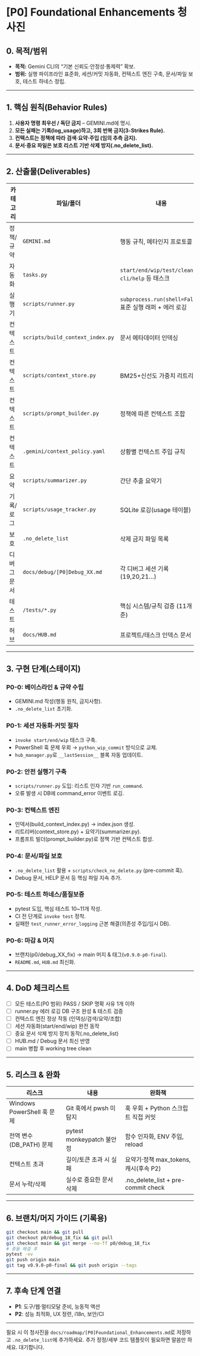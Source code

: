 # \[P0] Foundational Enhancements 청사진

## 0. 목적/범위

* **목적:** Gemini CLI의 “기본 신뢰도·안정성·통제력” 확보.
* **범위:** 실행 파이프라인 표준화, 세션/커밋 자동화, 컨텍스트 엔진 구축, 문서/파일 보호, 테스트 하네스 정립.

---

## 1. 핵심 원칙(Behavior Rules)

1. **사용자 명령 최우선 / 독단 금지** – GEMINI.md에 명시.
2. **모든 실패는 기록(log\_usage)하고, 3회 반복 금지(3-Strikes Rule).**
3. **컨텍스트는 정책에 따라 검색·요약·주입 (임의 추측 금지).**
4. **문서·중요 파일은 보호 리스트 기반 삭제 방지(.no\_delete\_list).**

---

## 2. 산출물(Deliverables)

| 카테고리   | 파일/폴더                            | 내용                                             |
| ------ | -------------------------------- | ---------------------------------------------- |
| 정책/규약  | `GEMINI.md`                      | 행동 규칙, 메타인지 프로토콜                               |
| 자동화    | `tasks.py`                       | `start/end/wip/test/clean-cli/help` 등 태스크      |
| 실행기    | `scripts/runner.py`              | `subprocess.run(shell=False)` 표준 실행 래퍼 + 에러 로깅 |
| 컨텍스트   | `scripts/build_context_index.py` | 문서 메타데이터 인덱싱                                   |
| 컨텍스트   | `scripts/context_store.py`       | BM25+신선도 가중치 리트리버                              |
| 컨텍스트   | `scripts/prompt_builder.py`      | 정책에 따른 컨텍스트 조합                                 |
| 컨텍스트   | `.gemini/context_policy.yaml`    | 상황별 컨텍스트 주입 규칙                                 |
| 요약     | `scripts/summarizer.py`          | 간단 추출 요약기                                      |
| 기록/로그  | `scripts/usage_tracker.py`       | SQLite 로깅(usage 테이블)                           |
| 보호     | `.no_delete_list`                | 삭제 금지 파일 목록                                    |
| 디버그 문서 | `docs/debug/[P0]Debug_XX.md`     | 각 디버그 세션 기록 (19,20,21…)                        |
| 테스트    | `/tests/*.py`                    | 핵심 시스템/규칙 검증 (11개 기준)                          |
| 허브     | `docs/HUB.md`                    | 프로젝트/태스크 인덱스 문서                                |

---

## 3. 구현 단계(스테이지)

### P0-0: 베이스라인 & 규약 수립

* GEMINI.md 작성(행동 원칙, 금지사항).
* `.no_delete_list` 초기화.

### P0-1: 세션 자동화·커밋 절차

* `invoke start/end/wip` 태스크 구축.
* PowerShell 훅 문제 우회 → `python_wip_commit` 방식으로 교체.
* `hub_manager.py`로 `__lastSession__` 블록 자동 업데이트.

### P0-2: 안전 실행기 구축

* `scripts/runner.py` 도입: 리스트 인자 기반 `run_command`.
* 오류 발생 시 DB에 command\_error 이벤트 로깅.

### P0-3: 컨텍스트 엔진

* 인덱서(build\_context\_index.py) → index.json 생성.
* 리트리버(context\_store.py) + 요약기(summarizer.py).
* 프롬프트 빌더(prompt\_builder.py)로 정책 기반 컨텍스트 합성.

### P0-4: 문서/파일 보호

* `.no_delete_list` 활용 + `scripts/check_no_delete.py` (pre-commit 훅).
* Debug 문서, HELP 문서 등 핵심 파일 지속 추가.

### P0-5: 테스트 하네스/품질보증

* pytest 도입, 핵심 테스트 10\~11개 작성.
* CI 전 단계로 `invoke test` 정착.
* 실패한 `test_runner_error_logging` 근본 해결(의존성 주입/임시 DB).

### P0-6: 마감 & 머지

* 브랜치(p0/debug\_XX\_fix) → main 머지 & 태그(`v0.9.0-p0-final`).
* `README.md`, `HUB.md` 최신화.

---

## 4. DoD 체크리스트

* [ ] 모든 테스트(P0 범위) PASS / SKIP 명확 사유 1개 이하
* [ ] runner.py 에러 로깅 DB 구조 완성 & 테스트 검증
* [ ] 컨텍스트 엔진 정상 작동 (인덱싱/검색/요약/조합)
* [ ] 세션 자동화(start/end/wip) 완전 동작
* [ ] 중요 문서 삭제 방지 장치 동작(.no\_delete\_list)
* [ ] HUB.md / Debug 문서 최신 반영
* [ ] main 병합 후 working tree clean

---

## 5. 리스크 & 완화

| 리스크                     | 내용                     | 완화책                                  |
| ----------------------- | ---------------------- | ------------------------------------ |
| Windows PowerShell 훅 문제 | Git 훅에서 pwsh 미탐지       | 훅 우회 + Python 스크립트 직접 커밋             |
| 전역 변수(DB\_PATH) 문제      | pytest monkeypatch 불안정 | 함수 인자화, ENV 주입, reload               |
| 컨텍스트 초과                 | 길이/토큰 초과 시 실패          | 요약기·정책 max\_tokens, 캐시(후속 P2)        |
| 문서 누락/삭제                | 실수로 중요한 문서 삭제          | .no\_delete\_list + pre-commit check |

---

## 6. 브랜치/머지 가이드 (기록용)

```bash
git checkout main && git pull
git checkout p0/debug_18_fix && git pull
git checkout main && git merge --no-ff p0/debug_18_fix
# 충돌 해결 후
pytest -vv
git push origin main
git tag v0.9.0-p0-final && git push origin --tags
```

---

## 7. 후속 단계 연결

* **P1**: 도구/웹·멀티모달 준비, 능동적 액션
* **P2**: 성능 최적화, UX 정련, i18n, 보안/CI

---

필요 시 이 청사진을 `docs/roadmap/[P0]Foundational_Enhancements.md`로 저장하고 `.no_delete_list`에 추가하세요.
추가 정정/세부 코드 템플릿이 필요하면 말씀만 하세요. 대기합니다.
